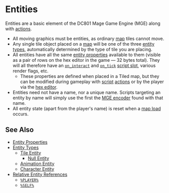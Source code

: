 # Entities

Entities are a basic element of the DC801 Mage Game Engine (MGE) along with [actions](actions).

- All moving graphics must be entities, as ordinary [map](maps) tiles cannot move.
- Any single tile object placed on a [map](maps) will be one of the three [entity types](entities/entity_types), automatically determined by the type of tile you are placing.
- All entities have all the same [entity properties](entities/entity_properties) available to them (visible as a pair of rows on the hex editor in the game — 32 bytes total). They will all therefore have an [`on_interact`](scripts/on_interact) and [`on_tick`](scripts/on_tick) [script slot](scripts/script_slots), various render flags, etc.
	- These properties are defined when placed in a Tiled map, but they can be modified during gameplay with [script](scripts) [actions](actions) or by the player via the [hex editor](hex_editor.md).
- Entities need not have a name, nor a unique name. Scripts targeting an entity by name will simply use the first the [MGE encoder](encoder.md) found with that name.
- All entity state (apart from the player's name) is reset when a [map load](maps/map_loads) occurs.
## See Also

- [Entity Properties](entities/entity_properties)
- [Entity Types](entities/entity_types)
	- [Tile Entity](entities/entity_types#tile-entity)
		- [Null Entity](entities/entity_types#null-entity)
	- [Animation Entity](entities/entity_types#animation-entity)
	- [Character Entity](entities/entity_types#character-entity)
- [Relative Entity References](entities/relative_references.md)
	- [`%PLAYER%`](entities/relative_references.md#player)
	- [`%SELF%`](entities/relative_references.md#self)
